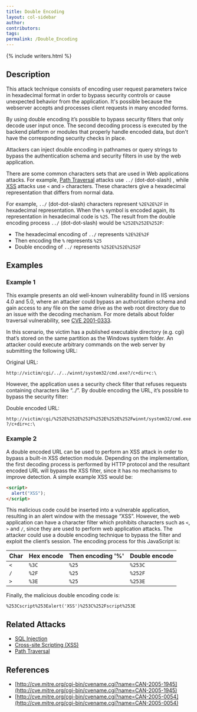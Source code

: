 ```yaml
---
title: Double Encoding
layout: col-sidebar
author:
contributors:
tags:
permalink: /Double_Encoding
---
```


{% include writers.html %}

## Description

This attack technique consists of encoding user request parameters twice in hexadecimal format in order to bypass security controls or cause
unexpected behavior from the application. It's possible because the webserver accepts and processes client requests in many encoded forms.

By using double encoding it’s possible to bypass security filters that only decode user input once. The second decoding process is executed by the backend platform or modules that properly handle encoded data, but don't have the corresponding security checks in place.

Attackers can inject double encoding in pathnames or query strings to bypass the authentication schema and security filters in use by the web application.

There are some common characters sets that are used in Web applications attacks. For example, [Path Traversal](/attacks/Path_Traversal)
attacks use `../` (dot-dot-slash) , while [XSS](/attacks/xss) attacks use `<` and `>` characters. These characters give a hexadecimal representation that differs from normal data.

For example, `../` (dot-dot-slash) characters represent `%2E%2E%2F` in hexadecimal representation. When the `%` symbol is encoded again, its representation in hexadecimal code is `%25`. The result from the double encoding process `../` (dot-dot-slash) would be `%252E%252E%252F`:

- The hexadecimal encoding of `../` represents `%2E%2E%2F`
- Then encoding the `%` represents `%25`
- Double encoding of `../` represents `%252E%252E%252F`

## Examples

### Example 1

This example presents an old well-known vulnerability found in IIS versions 4.0 and 5.0, where an attacker could bypass an authorization
schema and gain access to any file on the same drive as the web root directory due to an issue with the decoding mechanism. For more details
about folder traversal vulnerability, see [CVE 2001-0333](http://cve.mitre.org/cgi-bin/cvename.cgi?name=CVE-2001-0333).

In this scenario, the victim has a published executable directory (e.g. cgi) that’s stored on the same partition as the Windows system folder. An attacker could execute arbitrary commands on the web server by submitting the following URL:

Original URL:

`http://victim/cgi/../../winnt/system32/cmd.exe?/c+dir+c:\`

However, the application uses a security check filter that refuses requests containing characters like “../”. By double encoding the URL,
it’s possible to bypass the security filter:

Double encoded URL:

`http://victim/cgi/%252E%252E%252F%252E%252E%252Fwinnt/system32/cmd.exe?/c+dir+c:\ `

### Example 2

A double encoded URL can be used to perform an XSS attack in order to bypass a built-in XSS detection module. Depending on the implementation, the first decoding process is performed by HTTP protocol and the resultant encoded URL will bypass the XSS filter, since it has no mechanisms to improve detection. A simple example XSS would be:

```html
<script>
  alert("XSS");
</script>
```

This malicious code could be inserted into a vulnerable application, resulting in an alert window with the message “XSS”. However, the web
application can have a character filter which prohibits characters such as `<`, `>` and `/`, since they are used to perform web application attacks. The attacker could use a double encoding technique to bypass the filter and exploit the client’s session. The encoding process for this JavaScript is:

| Char | Hex encode | Then encoding '%' | Double encode |
| ---- | ---------- | ----------------- | ------------- |
| `<`  | `%3C`      | `%25`             | `%253C`       |
| `/`  | `%2F`      | `%25`             | `%252F`       |
| `>`  | `%3E`      | `%25`             | `%253E`       |

Finally, the malicious double encoding code is:

`%253Cscript%253Ealert('XSS')%253C%252Fscript%253E`

## Related Attacks

- [SQL Injection](/attacks/SQL_Injection)
- [Cross-site Scripting (XSS)](/attacks/xss)
- [Path Traversal](/attacks/Path_Traversal)

## References

- [http://cve.mitre.org/cgi-bin/cvename.cgi?name=CAN-2005-1945](http://cve.mitre.org/cgi-bin/cvename.cgi?name=CAN-2005-1945)
- [http://cve.mitre.org/cgi-bin/cvename.cgi?name=CAN-2005-0054](http://cve.mitre.org/cgi-bin/cvename.cgi?name=CAN-2005-0054)
